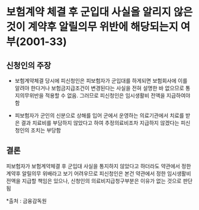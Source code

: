 # 보험계약 체결 후 군입대 사실을 알리지 않은 것이 계약후 알릴의무 위반에 해당되는지 여부(2001-33)

## 신청인의 주장
- 보험계약체결 당시에 피신청인은 피보험자가 군입대를 하게되면 보험회사에 이를 알려야 한다거나 보험금지급조건이 변경된다는 사실을 전혀 설명한 바 없으므로 통지의무위반을 적용할 수 없음. 그러므로 피신청인은 임시생활비 전액을 지급하여야 함
    
- 피보험자가 군인의 신분으로 상해를 입어 군에서 운영하는 의료기관에서 치료를 받은 결과 치료비를 부담하지 않았다고 하여 추정의료비조차 지급하지 않겠다는 피신청인의 조치는 부당함

## 결론
피보험자가 보험계약체결 후 군입대 사실을 통지하지 않았다고 하더라도 약관에서 정한 계약후 알릴의무 위배라고 보기 어려우므로 피신청인은 본건 약관에서 정한 임시생활비 전액을 지급할 책임은 있으나, 신청인의 의료비지급청구부분은 이유가 없는 것으로 판단됨

*출처 : 금융감독원
